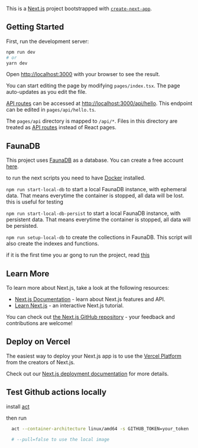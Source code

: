 This is a [Next.js](https://nextjs.org/) project bootstrapped with [`create-next-app`](https://github.com/vercel/next.js/tree/canary/packages/create-next-app).

## Getting Started

First, run the development server:

```bash
npm run dev
# or
yarn dev
```

Open [http://localhost:3000](http://localhost:3000) with your browser to see the result.

You can start editing the page by modifying `pages/index.tsx`. The page auto-updates as you edit the file.

[API routes](https://nextjs.org/docs/api-routes/introduction) can be accessed at [http://localhost:3000/api/hello](http://localhost:3000/api/hello). This endpoint can be edited in `pages/api/hello.ts`.

The `pages/api` directory is mapped to `/api/*`. Files in this directory are treated as [API routes](https://nextjs.org/docs/api-routes/introduction) instead of React pages.

## FaunaDB

This project uses [FaunaDB](https://fauna.com/) as a database. You can create a free account [here](https://dashboard.fauna.com/accounts/register).

to run the next scripts you need to have [Docker](https://www.docker.com) installed.

`npm run start-local-db` to start a local FaunaDB instance, with ephemeral data. That means everytime the container is stopped, all data will be lost.
this is useful for testing

`npm run start-local-db-persist` to start a local FaunaDB instance, with persistent data. That means everytime the container is stopped, all data will be persisted.

`npm run setup-local-db` to create the collections in FaunaDB. This script will also create the indexes and functions.

if it is the first time you ar gong to run the project, read [this](/fauna/)

## Learn More

To learn more about Next.js, take a look at the following resources:

- [Next.js Documentation](https://nextjs.org/docs) - learn about Next.js features and API.
- [Learn Next.js](https://nextjs.org/learn) - an interactive Next.js tutorial.

You can check out [the Next.js GitHub repository](https://github.com/vercel/next.js/) - your feedback and contributions are welcome!

## Deploy on Vercel

The easiest way to deploy your Next.js app is to use the [Vercel Platform](https://vercel.com/new?utm_medium=default-template&filter=next.js&utm_source=create-next-app&utm_campaign=create-next-app-readme) from the creators of Next.js.

Check out our [Next.js deployment documentation](https://nextjs.org/docs/deployment) for more details.

## Test Github actions locally

install [act](https://github.com/nektos/act)

then run

```bash
  act --container-architecture linux/amd64 -s GITHUB_TOKEN=your_token

  # --pull=false to use the local image
```
